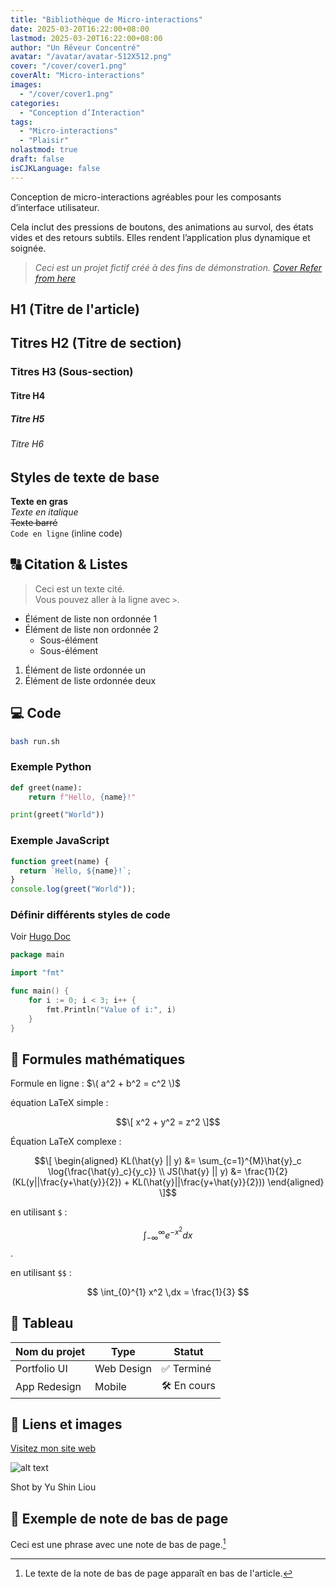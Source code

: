 ```yaml
---
title: "Bibliothèque de Micro-interactions"
date: 2025-03-20T16:22:00+08:00
lastmod: 2025-03-20T16:22:00+08:00
author: "Un Rêveur Concentré"
avatar: "/avatar/avatar-512X512.png"
cover: "/cover/cover1.png"
coverAlt: "Micro-interactions"
images:
  - "/cover/cover1.png"
categories:
  - "Conception d’Interaction"
tags:
  - "Micro-interactions"
  - "Plaisir"
nolastmod: true
draft: false
isCJKLanguage: false
---
```


Conception de micro-interactions agréables pour les composants d’interface utilisateur.

<!--more-->

Cela inclut des pressions de boutons, des animations au survol, des états vides et des retours subtils. Elles rendent l’application plus dynamique et soignée.

> *Ceci est un projet fictif créé à des fins de démonstration. [Cover Refer from here](https://dribbble.com/shots/14390245-VR-Editor-Microinteractions)*

## H1 (Titre de l'article)

## Titres H2 (Titre de section)

### Titres H3 (Sous-section)

#### Titre H4

##### Titre H5

###### Titre H6

## Styles de texte de base

**Texte en gras**  
*Texte en italique*  
~~Texte barré~~  
`Code en ligne` (inline code)

## 🔠 Citation & Listes

> Ceci est un texte cité.  
> Vous pouvez aller à la ligne avec `>`.

- Élément de liste non ordonnée 1
- Élément de liste non ordonnée 2
  - Sous-élément
  - Sous-élément

1. Élément de liste ordonnée un
2. Élément de liste ordonnée deux

## 💻 Code

```bash
bash run.sh
```

### Exemple Python

```python
def greet(name):
    return f"Hello, {name}!"

print(greet("World"))
```

### Exemple JavaScript

```js
function greet(name) {
  return `Hello, ${name}!`;
}
console.log(greet("World"));
```

### Définir différents styles de code

Voir [Hugo Doc](https://gohugo.io/content-management/syntax-highlighting/)

```go {linenos=inline hl_lines=[3,"6-8"] style=emacs}
package main

import "fmt"

func main() {
    for i := 0; i < 3; i++ {
        fmt.Println("Value of i:", i)
    }
}
```

## 📐 Formules mathématiques

Formule en ligne : $\( a^2 + b^2 = c^2 \)$

équation LaTeX simple :

```math
\[
  x^2 + y^2 = z^2
\]
```

Équation LaTeX complexe :

```math
\[
\begin{aligned}
KL(\hat{y} || y) &= \sum_{c=1}^{M}\hat{y}_c \log{\frac{\hat{y}_c}{y_c}} \\
JS(\hat{y} || y) &= \frac{1}{2}(KL(y||\frac{y+\hat{y}}{2}) + KL(\hat{y}||\frac{y+\hat{y}}{2}))
\end{aligned}
\]
```

en utilisant `$` :

$$\int_{-\infty}^{\infty} e^{-x^2} dx$$.

en utilisant `$$` :

$$
\int_{0}^{1} x^2 \,dx = \frac{1}{3}
$$

## 🧩 Tableau

| Nom du projet    | Type         | Statut      |
| ---------------- | ------------ | ----------- |
| Portfolio UI     | Web Design   | ✅ Terminé  |
| App Redesign     | Mobile       | 🛠 En cours |

## 🔗 Liens et images

[Visitez mon site web](https://focusidler.com)

![alt text](/demoimg.jpeg)

Shot by Yu Shin Liou

<!-- Ceci est un commentaire HTML, il ne s'affichera pas -->


## 🧾 Exemple de note de bas de page

Ceci est une phrase avec une note de bas de page.[^1]

[^1]: Le texte de la note de bas de page apparaît en bas de l'article.

